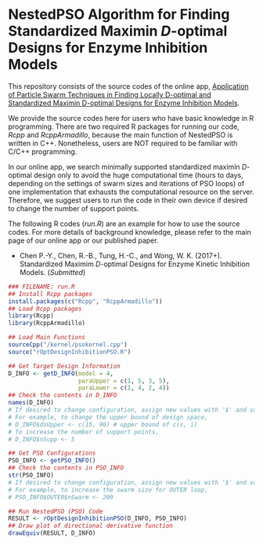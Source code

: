 # NestedPSO Algorithm for Finding Standardized Maximin *D*-optimal Designs for Enzyme Inhibition Models

This repository consists of the source codes of the online app, [Application of Particle Swarm Techniques in Finding Locally D-optimal and Standardized Maximin D-optimal Designs for Enzyme Inhibition Models](https://pingyangchen.shinyapps.io/stdmmoptdesigninhibition/).

We provide the source codes here for users who have basic knowledge in R programming.  There are two required R packages for running our code, *Rcpp* and *RcppArmadillo*, because the main function of NestedPSO is written in C++.  Nonetheless, users are NOT required to be familiar with C/C++ programming.  

In our online app, we search minimally supported standardized maximin *D*-optimal design only to avoid the huge computational time (hours to days, depending on the settings of swarm sizes and iterations of PSO loops) of one implementation that exhausts the computational resource on the server.  Therefore, we suggest users to run the code in their own device if desired to change the number of support points.

The following R codes (*run.R*) are an example for how to use the source codes.  For more details of background knowledge, please refer to the main page of our online app or our published paper.

* Chen P.-Y., Chen, R.-B., Tung, H.-C., and Wong, W. K. (2017+). Standardized Maximim *D*-optimal Designs for Enzyme Kinetic Inhibition Models. (*Submitted*)

```R
### FILENAME: run.R
## Install Rcpp packages
install.packages(c("Rcpp", "RcppArmadillo"))
## Load Rcpp packages
library(Rcpp)
library(RcppArmadillo)

## Load Main Functions
sourceCpp("/kernel/psokernel.cpp")
source("rOptDesignInhibitionPSO.R")

## Get Target Design Information
D_INFO <- getD_INFO(model = 4, 
                    paraUpper = c(1, 5, 3, 5), 
                    paraLower = c(1, 4, 2, 4))
## Check the contents in D_INFO
names(D_INFO)
# If desired to change configuration, assign new values with '$' and variable lable
# For example, to change the upper bound of design space,
# D_INFO$dsUpper <- c(15, 90) # upper bound of c(s, i)
# To increase the number of support points,
# D_INFO$nSupp <- 5 

## Get PSO Configurations
PSO_INFO <- getPSO_INFO()
## Check the contents in PSO_INFO
str(PSO_INFO)
# If desired to change configuration, assign new values with '$' and variable lable
# For example, to increase the swarm size for OUTER loop,
# PSO_INFO$OUTER$nSwarm <- 200

## Run NestedPSO (PSO) Code
RESULT <- rOptDesignInhibitionPSO(D_INFO, PSO_INFO)
## Draw plot of directional derivative function
drawEquiv(RESULT, D_INFO)
```



